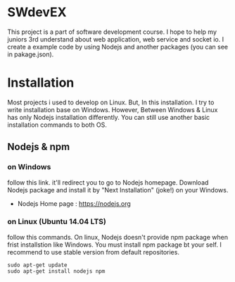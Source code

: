 # SWdevEX
This project is a part of software development course. I hope to help my juniors 3rd understand about web application, web service and socket io. I create a example code by using Nodejs and another packages (you can see in pakage.json).

# Installation
Most projects i used to develop on Linux. But, In this installation. I try to write installation base on Windows. However, Between Windows & Linux has only Nodejs installation differently. You can still use another basic installation commands to both OS.

## Nodejs & npm

### on Windows
follow this link. it'll redirect you to go to Nodejs homepage. Download Nodejs package and install it by "Next Installation" (joke!) on your Windows.
* Nodejs Home page : https://nodejs.org

### on Linux (Ubuntu 14.04 LTS)
follow this commands. On linux, Nodejs doesn't provide npm package when frist installstion like Windows. You must install npm package bt your self. I recommend to use stable version from default repositories.
```
sudo apt-get update
sudo apt-get install nodejs npm
```
